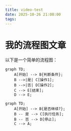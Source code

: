 ```yaml
---
title: video-test
date: 2025-10-26 21:08:00
tags:
---
```


# 我的流程图文章

以下是一个简单的流程图：

```mermaid
graph TD;
    A[开始] --> B{判断条件};
    B -->|是| C[操作1];
    B -->|否| D[操作2];
    C --> E[结束];
    D --> E;
```

```mermaid
graph TD;
    A[开始] --> B{是否继续?};
    B -- 是 --> C[执行任务];
    B -- 否 --> D[停止];
    C --> A;
```

